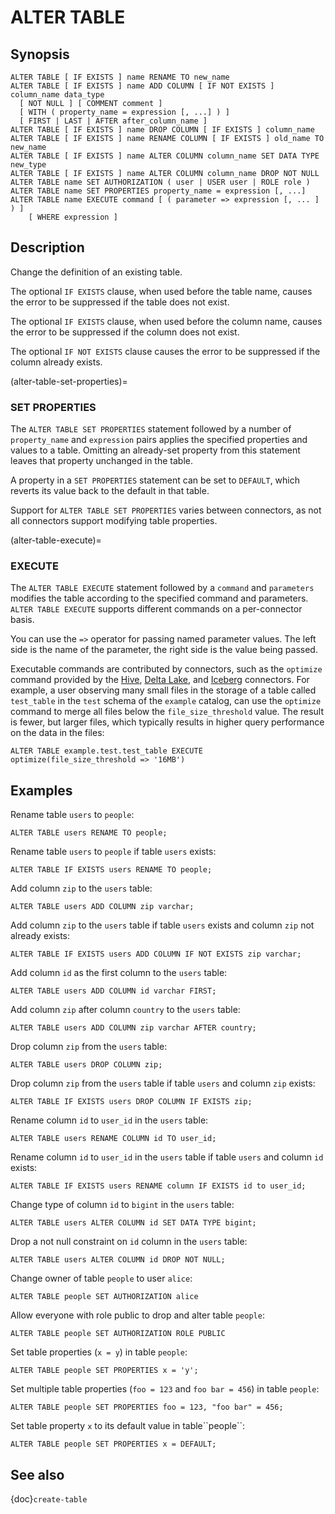 # ALTER TABLE

## Synopsis

```text
ALTER TABLE [ IF EXISTS ] name RENAME TO new_name
ALTER TABLE [ IF EXISTS ] name ADD COLUMN [ IF NOT EXISTS ] column_name data_type
  [ NOT NULL ] [ COMMENT comment ]
  [ WITH ( property_name = expression [, ...] ) ]
  [ FIRST | LAST | AFTER after_column_name ]
ALTER TABLE [ IF EXISTS ] name DROP COLUMN [ IF EXISTS ] column_name
ALTER TABLE [ IF EXISTS ] name RENAME COLUMN [ IF EXISTS ] old_name TO new_name
ALTER TABLE [ IF EXISTS ] name ALTER COLUMN column_name SET DATA TYPE new_type
ALTER TABLE [ IF EXISTS ] name ALTER COLUMN column_name DROP NOT NULL
ALTER TABLE name SET AUTHORIZATION ( user | USER user | ROLE role )
ALTER TABLE name SET PROPERTIES property_name = expression [, ...]
ALTER TABLE name EXECUTE command [ ( parameter => expression [, ... ] ) ]
    [ WHERE expression ]
```

## Description

Change the definition of an existing table.

The optional `IF EXISTS` clause, when used before the table name, causes the
error to be suppressed if the table does not exist.

The optional `IF EXISTS` clause, when used before the column name, causes the
error to be suppressed if the column does not exist.

The optional `IF NOT EXISTS` clause causes the error to be suppressed if the
column already exists.

(alter-table-set-properties)=
### SET PROPERTIES

The `ALTER TABLE SET PROPERTIES`  statement followed by a number of
`property_name` and `expression` pairs applies the specified properties and
values to a table. Omitting an already-set property from this statement leaves
that property unchanged in the table.

A property in a `SET PROPERTIES` statement can be set to `DEFAULT`, which
reverts its value back to the default in that table.

Support for `ALTER TABLE SET PROPERTIES` varies between
connectors, as not all connectors support modifying table properties.

(alter-table-execute)=
### EXECUTE

The `ALTER TABLE EXECUTE` statement followed by a `command` and
`parameters` modifies the table according to the specified command and
parameters. `ALTER TABLE EXECUTE` supports different commands on a
per-connector basis.

You can use the `=>` operator for passing named parameter values. The left side
is the name of the parameter, the right side is the value being passed.

Executable commands are contributed by connectors, such as the `optimize`
command provided by the [Hive](hive-alter-table-execute), [Delta
Lake](delta-lake-alter-table-execute), and
[Iceberg](iceberg-alter-table-execute) connectors. For example, a user observing
many small files in the storage of a table called `test_table` in the `test`
schema of the `example` catalog, can use the `optimize` command to merge all
files below the `file_size_threshold` value. The result is fewer, but larger
files, which typically results in higher query performance on the data in the
files:

```
ALTER TABLE example.test.test_table EXECUTE optimize(file_size_threshold => '16MB')
```

## Examples

Rename table `users` to `people`:

```
ALTER TABLE users RENAME TO people;
```

Rename table `users` to `people` if table `users` exists:

```
ALTER TABLE IF EXISTS users RENAME TO people;
```

Add column `zip` to the `users` table:

```
ALTER TABLE users ADD COLUMN zip varchar;
```

Add column `zip` to the `users` table if table `users` exists and column `zip`
not already exists:

```
ALTER TABLE IF EXISTS users ADD COLUMN IF NOT EXISTS zip varchar;
```

Add column `id` as the first column to the `users` table:

```
ALTER TABLE users ADD COLUMN id varchar FIRST;
```

Add column `zip` after column `country` to the `users` table:

```
ALTER TABLE users ADD COLUMN zip varchar AFTER country;
```

Drop column `zip` from the `users` table:

```
ALTER TABLE users DROP COLUMN zip;
```

Drop column `zip` from the `users` table if table `users` and column `zip`
exists:

```
ALTER TABLE IF EXISTS users DROP COLUMN IF EXISTS zip;
```

Rename column `id` to `user_id` in the `users` table:

```
ALTER TABLE users RENAME COLUMN id TO user_id;
```

Rename column `id` to `user_id` in the `users` table if table `users` and column
`id` exists:

```
ALTER TABLE IF EXISTS users RENAME column IF EXISTS id to user_id;
```

Change type of column `id` to `bigint` in the `users` table:

```
ALTER TABLE users ALTER COLUMN id SET DATA TYPE bigint;
```

Drop a not null constraint on `id` column in the `users` table:

```
ALTER TABLE users ALTER COLUMN id DROP NOT NULL;
```

Change owner of table `people` to user `alice`:

```
ALTER TABLE people SET AUTHORIZATION alice
```

Allow everyone with role public to drop and alter table `people`:

```
ALTER TABLE people SET AUTHORIZATION ROLE PUBLIC
```

Set table properties (`x = y`) in table `people`:

```
ALTER TABLE people SET PROPERTIES x = 'y';
```

Set multiple table properties (`foo = 123` and `foo bar = 456`) in
table `people`:

```
ALTER TABLE people SET PROPERTIES foo = 123, "foo bar" = 456;
```

Set table property `x` to its default value in table\`\`people\`\`:

```
ALTER TABLE people SET PROPERTIES x = DEFAULT;
```


## See also

{doc}`create-table`

